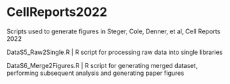 # CellReports2022
Scripts used to generate figures in Steger, Cole, Denner, et al, Cell Reports 2022

DataS5_Raw2Single.R | R script for processing raw data into single libraries

DataS6_Merge2Figures.R | R script for generating merged dataset, performing subsequent analysis and generating paper figures 
